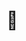 # 👋

<!--
**vapvin/vapvin** is a ✨ _special_ ✨ repository because its `README.md` (this file) appears on your GitHub profile.

## Welcome to my github

Here are some ideas to get you started:

- 🔭 I’m currently working on ...
- 🌱 I’m currently learning ...
- 👯 I’m looking to collaborate on ...
- 🤔 I’m looking for help with ...
- 💬 Ask me about ...
- 📫 How to reach me: ...
- 😄 Pronouns: ...
- ⚡ Fun fact: ...
[![Hits](https://hits.seeyoufarm.com/api/count/incr/badge.svg?url=https%3A%2F%2Fgithub.com%2Fvapvin&count_bg=%2379C83D&title_bg=%23555555&icon=&icon_color=%23E7E7E7&title=hits&edge_flat=false)](https://hits.seeyoufarm.com)<br>
[![Anurag's github stats](https://github-readme-stats.vercel.app/api?username=vapvin&theme=dracula)](https://github.com/anuraghazra/github-readme-stats)
-->
